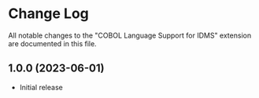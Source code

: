 # Change Log

All notable changes to the "COBOL Language Support for IDMS" extension are documented in this file.

## 1.0.0 (2023-06-01)

- Initial release

